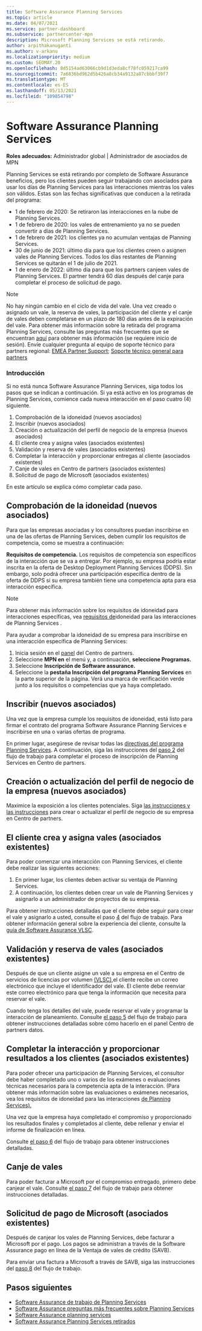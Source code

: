 ```yaml
---
title: Software Assurance Planning Services
ms.topic: article
ms.date: 04/07/2021
ms.service: partner-dashboard
ms.subservice: partnercenter-mpn
description: Microsoft Planning Services se está retirando.
author: arpithakanuganti
ms.author: v-arkanu
ms.localizationpriority: medium
ms.custom: SEOMAY.20
ms.openlocfilehash: 8d5154ad63066cb9d1d3eda8cf78fc059217ca99
ms.sourcegitcommit: 7a6836bd962d5b426a8cb34a9132a87cbbbf39f7
ms.translationtype: MT
ms.contentlocale: es-ES
ms.lasthandoff: 05/13/2021
ms.locfileid: "109854798"
---
```

# <a name="software-assurance-planning-services-retirement"></a>Software Assurance Planning Services

**Roles adecuados:** Administrador global | Administrador de asociados de MPN


Planning Services se está retirando por completo de Software Assurance beneficios, pero los clientes pueden seguir trabajando con asociados para usar los días de Planning Services para las interacciones mientras los vales son válidos. Estas son las fechas significativas que conducen a la retirada del programa: 

- 1 de febrero de 2020: Se retiraron las interacciones en la nube de Planning Services.  
- 1 de febrero de 2020: los vales de entrenamiento ya no se pueden convertir a días de Planning Services.  
- 1 de febrero de 2021: los clientes ya no acumulan ventajas de Planning Services. 
- 30 de junio de 2021: último día para que los clientes creen o asignen vales de Planning Services. Todos los días restantes de Planning Services se quitarán el 1 de julio de 2021.
- 1 de enero de 2022: último día para que los partners canjeen vales de Planning Services. El partner tendrá 60 días después del canje para completar el proceso de solicitud de pago.  

>[!NOTE]
>No hay ningún cambio en el ciclo de vida del vale. Una vez creado o asignado un vale, la reserva de vales, la participación del cliente y el canje de vales deben completarse en un plazo de 180 días antes de la expiración del vale.  Para obtener más información sobre la retirada del programa Planning Services, consulte las preguntas más frecuentes que se encuentran [aquí](https://partner.microsoft.com/resources/collection/software-assurance-benefit-changes#/) para obtener más información (se requiere inicio de sesión).  Envíe cualquier pregunta al equipo de soporte técnico para partners regional: [EMEA Partner Support](mailto:savoucher@msdirectservices.com); [Soporte técnico general para partners](https://partner.microsoft.com/dashboard/support/servicerequests)


### <a name="get-started"></a>Introducción

Si no está nunca Software Assurance Planning Services, siga todos los pasos que se indican a continuación. Si ya está activo en los programas de Planning Services, comience cada nueva interacción en el paso cuatro (4) siguiente.

1. Comprobación de la idoneidad (nuevos asociados)
2. Inscribir (nuevos asociados)
3. Creación o actualización del perfil de negocio de la empresa (nuevos asociados)
4. El cliente crea y asigna vales (asociados existentes)
5. Validación y reserva de vales (asociados existentes)
6. Completar la interacción y proporcionar entregas al cliente (asociados existentes)
7. Canje de vales en Centro de partners (asociados existentes)
8. Solicitud de pago de Microsoft (asociados existentes)

En este artículo se explica cómo completar cada paso.

## <a name="verify-eligibility-new-partners"></a>Comprobación de la idoneidad (nuevos asociados)

Para que las empresas asociadas y los consultores puedan inscribirse en una de las ofertas de Planning Services, deben cumplir los requisitos de competencia, como se muestra a continuación:

**Requisitos de competencia.** Los requisitos de competencia son específicos de la interacción que se va a entregar. Por ejemplo, su empresa podría estar inscrita en la oferta de Desktop Deployment Planning Services (DDPS). Sin embargo, solo podrá ofrecer una participación específica dentro de la oferta de DDPS si su empresa también tiene una competencia apta para esa interacción específica.

>[!NOTE]
> Para obtener más información sobre los requisitos de idoneidad para interacciones específicas, vea [requisitos de](software-assurance-dps-requirements.md)idoneidad para las interacciones de Planning Services .

Para ayudar a comprobar la idoneidad de su empresa para inscribirse en una interacción específica de Planning Services:

1. Inicia sesión en el [panel](https://partner.microsoft.com/dashboard/home) del Centro de partners.
2. Seleccione **MPN en** el menú y, a continuación, **seleccione Programas.**
3. Seleccione **Inscripción de Software assurance.**
4. Seleccione la **pestaña Inscripción del programa Planning Services** en la parte superior de la página. Verá una marca de verificación verde junto a los requisitos o competencias que ya haya completado.

## <a name="enroll-new-partners"></a>Inscribir (nuevos asociados)

Una vez que la empresa cumple los requisitos de idoneidad, está listo para firmar el contrato del programa Software Assurance Planning Services e inscribirse en una o varias ofertas de programa.

En primer lugar, asegúrese de revisar todas las [directivas del programa Planning Services](https://go.microsoft.com/fwlink/?linkid=2115984). A continuación, siga las instrucciones del [paso 2](https://go.microsoft.com/fwlink/?linkid=2115983) del flujo de trabajo para completar el proceso de inscripción de Planning Services en Centro de partners.


## <a name="create-or-update-your-companys-business-profile-new-partners"></a>Creación o actualización del perfil de negocio de la empresa (nuevos asociados)

Maximice la exposición a los clientes potenciales. Siga [las instrucciones y las instrucciones](create-a-marketing-profile.md) para crear o actualizar el perfil de negocio de su empresa en Centro de partners.

## <a name="customer-creates-and-assigns-voucher-existing-partners"></a>El cliente crea y asigna vales (asociados existentes)

Para poder comenzar una interacción con Planning Services, el cliente debe realizar las siguientes acciones:

1. En primer lugar, los clientes deben activar su ventaja de Planning Services.
2. A continuación, los clientes deben crear un vale de Planning Services y asignarlo a un administrador de proyectos de su empresa.

Para obtener instrucciones detalladas que el cliente debe seguir para crear el vale y asignarlo a usted, consulte el paso [4](https://go.microsoft.com/fwlink/?linkid=2115983) del flujo de trabajo. Para obtener información general sobre la experiencia del cliente, consulte la [guía de Software Assurance VLSC](https://download.microsoft.com/download/A/7/D/A7D04694-1B1E-4B18-918F-0EDCD43BA2E5/VLSC-Software-Assurance-Guide_en-US.pdf).

## <a name="validate-and-reserve-voucher-existing-partners"></a>Validación y reserva de vales (asociados existentes)

Después de que un cliente asigne un vale a su empresa en el Centro de servicios de licencias por volumen [(VLSC),](https://www.microsoft.com/Licensing/servicecenter/default.aspx)el cliente recibe un correo electrónico que incluye el identificador del vale. El cliente debe reenviar este correo electrónico para que tenga la información que necesita para reservar el vale.

Cuando tenga los detalles del vale, puede reservar el vale y programar la interacción de planeamiento. Consulte [el paso 5](https://go.microsoft.com/fwlink/?linkid=2115983) del flujo de trabajo para obtener instrucciones detalladas sobre cómo hacerlo en el panel Centro de partners datos.

## <a name="complete-engagement-and-provide-deliverables-to-your-customer-existing-partners"></a>Completar la interacción y proporcionar resultados a los clientes (asociados existentes)

Para poder ofrecer una participación de Planning Services, el consultor debe haber completado uno o varios de los exámenes o evaluaciones técnicas necesarios para la competencia apta de la interacción. (Para obtener más información sobre las evaluaciones o exámenes necesarios, vea los requisitos de idoneidad para las interacciones [de Planning Services).](software-assurance-dps-requirements.md)

Una vez que la empresa haya completado el compromiso y proporcionado los resultados finales y completados al cliente, debe rellenar y enviar el informe de finalización en línea.

Consulte [el paso 6](https://go.microsoft.com/fwlink/?linkid=2115983) del flujo de trabajo para obtener instrucciones detalladas.

## <a name="redeem-voucher"></a>Canje de vales

Para poder facturar a Microsoft por el compromiso entregado, primero debe canjear el vale. Consulte [el paso 7](https://go.microsoft.com/fwlink/?linkid=2115983) del flujo de trabajo para obtener instrucciones detalladas.

## <a name="request-payment-from-microsoft-existing-partners"></a>Solicitud de pago de Microsoft (asociados existentes)

Después de canjear los vales de Planning Services, debe facturar a Microsoft por el pago. Los pagos se administran a través de la Software Assurance pago en línea de la Ventaja de vales de crédito (SAVB).

Para enviar una factura a Microsoft a través de SAVB, siga las instrucciones del [paso 8](https://go.microsoft.com/fwlink/?linkid=2115983) del flujo de trabajo.

## <a name="next-steps"></a>Pasos siguientes

- [Software Assurance de trabajo de Planning Services](https://go.microsoft.com/fwlink/?linkid=2115983)
- [Software Assurance preguntas más frecuentes sobre Planning Services](https://go.microsoft.com/fwlink/?linkid=2116077)
- [Software Assurance planning services](https://go.microsoft.com/fwlink/?linkid=2115984)
- [Software Assurance Planning Services retirados](https://query.prod.cms.rt.microsoft.com/cms/api/am/binary/RE4sln9)
